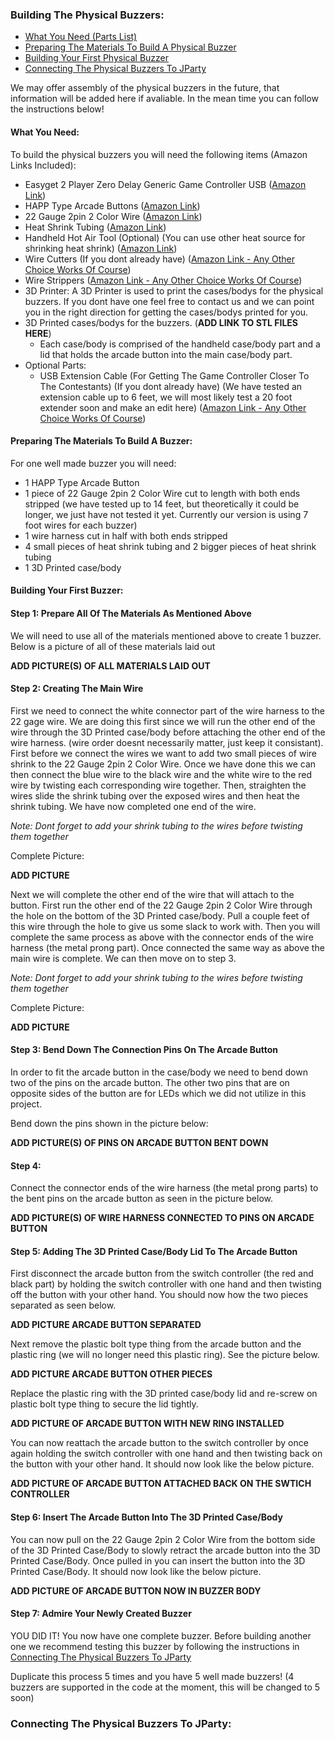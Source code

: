 ### Building The Physical Buzzers: 
- [What You Need (Parts List)](#what-you-need)
- [Preparing The Materials To Build A Physical Buzzer](#preparing-the-materials-to-build-a-buzzer)
- [Building Your First Physical Buzzer](#building-your-first-buzzer)
- [Connecting The Physical Buzzers To JParty](#connecting-the-physical-buzzers-to-jparty)

We may offer assembly of the physical buzzers in the future, that information will be added here if avaliable. In the mean time you can follow the instructions below!
#### What You Need:
To build the physical buzzers you will need the following items (Amazon Links Included):
- Easyget 2 Player Zero Delay Generic Game Controller USB ([Amazon Link](https://www.amazon.com/gp/product/B01FZ6QVWO))
- HAPP Type Arcade Buttons ([Amazon Link](https://www.amazon.com/gp/product/B01M0XPWGG))
- 22 Gauge 2pin 2 Color Wire ([Amazon Link](https://www.amazon.com/gp/product/B07SLBD1FY))
- Heat Shrink Tubing ([Amazon Link](https://www.amazon.com/gp/product/B07WWWPR2X))
- Handheld Hot Air Tool (Optional) (You can use other heat source for shrinking heat shrink) ([Amazon Link](https://www.amazon.com/gp/product/B08VFY8THD))
- Wire Cutters (If you dont already have) ([Amazon Link - Any Other Choice Works Of Course](https://www.amazon.com/IGAN-P6-Precision-Clippers-Spring-loaded-Handmade/dp/B087P191LP))
- Wire Strippers ([Amazon Link - Any Other Choice Works Of Course](https://www.amazon.com/VISE-GRIP-Stripping-Cutter-8-Inch-2078309/dp/B000JNNWQ2))
- 3D Printer: A 3D Printer is used to print the cases/bodys for the physical buzzers. If you dont have one feel free to contact us and we can point you in the right direction for getting the cases/bodys printed for you.
- 3D Printed cases/bodys for the buzzers. (**ADD LINK TO STL FILES HERE**)
    - Each case/body is comprised of the handheld case/body part and a lid that holds the arcade button into the main case/body part.
- Optional Parts:
    - USB Extension Cable (For Getting The Game Controller Closer To The Contestants) (If you dont already have) (We have tested an extension cable up to 6 feet, we will most likely test a 20 foot extender soon and make an edit here) ([Amazon Link - Any Other Choice Works Of Course](https://www.amazon.com/Extension-Material-ITANDA-Playstation-Keyboard/dp/B08FJ88BP2))

#### Preparing The Materials To Build A Buzzer:
For one well made buzzer you will need:
- 1 HAPP Type Arcade Button
- 1 piece of 22 Gauge 2pin 2 Color Wire cut to length with both ends stripped (we have tested up to 14 feet, but theoretically it could be longer, we just have not tested it yet. Currently our version is using 7 foot wires for each buzzer)
- 1 wire harness cut in half with both ends stripped
- 4 small pieces of heat shrink tubing and 2 bigger pieces of heat shrink tubing
- 1 3D Printed case/body

#### **Building Your First Buzzer:**

#### Step 1: Prepare All Of The Materials As Mentioned Above
We will need to use all of the materials mentioned above to create 1 buzzer. Below is a picture of all of these materials laid out

**ADD PICTURE(S) OF ALL MATERIALS LAID OUT**

#### Step 2: Creating The Main Wire

First we need to connect the white connector part of the wire harness to the 22 gage wire. We are doing this first since we will run the other end of the wire through the 3D Printed case/body before attaching the other end of the wire harness. (wire order doesnt necessarily matter, just keep it consistant). First before we connect the wires we want to add two small pieces of wire shrink to the 22 Gauge 2pin 2 Color Wire. Once we have done this we can then connect the blue wire to the black wire and the white wire to the red wire by twisting each corresponding wire together. Then, straighten the wires slide the shrink tubing over the exposed wires and then heat the shrink tubing. We have now completed one end of the wire.

*Note: Dont forget to add your shrink tubing to the wires before twisting them together*

Complete Picture:

**ADD PICTURE**

Next we will complete the other end of the wire that will attach to the button. First run the other end of the 22 Gauge 2pin 2 Color Wire through the hole on the bottom of the 3D Printed case/body. Pull a couple feet of this wire through the hole to give us some slack to work with. Then you will complete the same process as above with the connector ends of the wire harness (the metal prong part). Once connected the same way as above the main wire is complete. We can then move on to step 3.

*Note: Dont forget to add your shrink tubing to the wires before twisting them together*

Complete Picture:

**ADD PICTURE**

#### Step 3: Bend Down The Connection Pins On The Arcade Button
In order to fit the arcade button in the case/body we need to bend down two of the pins on the arcade button. The other two pins that are on opposite sides of the button are for LEDs which we did not utilize in this project.

Bend down the pins shown in the picture below:

**ADD PICTURE(S) OF PINS ON ARCADE BUTTON BENT DOWN**

#### Step 4:
Connect the connector ends of the wire harness (the metal prong parts) to the bent pins on the arcade button as seen in the picture below.

**ADD PICTURE(S) OF WIRE HARNESS CONNECTED TO PINS ON ARCADE BUTTON**

#### Step 5: Adding The 3D Printed Case/Body Lid To The Arcade Button
First disconnect the arcade button from the switch controller (the red and black part) by holding the switch controller with one hand and then twisting off the button with your other hand. You should now how the two pieces separated as seen below.

**ADD PICTURE ARCADE BUTTON SEPARATED**

Next remove the plastic bolt type thing from the arcade button and the plastic ring (we will no longer need this plastic ring). See the picture below.

**ADD PICTURE ARCADE BUTTON OTHER PIECES**

Replace the plastic ring with the 3D printed case/body lid and re-screw on plastic bolt type thing to secure the lid tightly. 

**ADD PICTURE OF ARCADE BUTTON WITH NEW RING INSTALLED**

You can now reattach the arcade button to the switch controller by once again holding the switch controller with one hand and then twisting back on the button with your other hand. It should now look like the below picture.

**ADD PICTURE OF ARCADE BUTTON ATTACHED BACK ON THE SWTICH CONTROLLER**

#### Step 6: Insert The Arcade Button Into The 3D Printed Case/Body

You can now pull on the 22 Gauge 2pin 2 Color Wire from the bottom side of the 3D Printed Case/Body to slowly retract the arcade button into the 3D Printed Case/Body. Once pulled in you can insert the button into the 3D Printed Case/Body. It should now look like the below picture.

**ADD PICTURE OF ARCADE BUTTON NOW IN BUZZER BODY**

#### Step 7: Admire Your Newly Created Buzzer
YOU DID IT! You now have one complete buzzer. Before building another one we recommend testing this buzzer by following the instructions in [Connecting The Physical Buzzers To JParty](#connecting-the-physical-buzzers-to-jparty)

Duplicate this process 5 times and you have 5 well made buzzers! (4 buzzers are supported in the code at the moment, this will be changed to 5 soon)


### Connecting The Physical Buzzers To JParty: 
